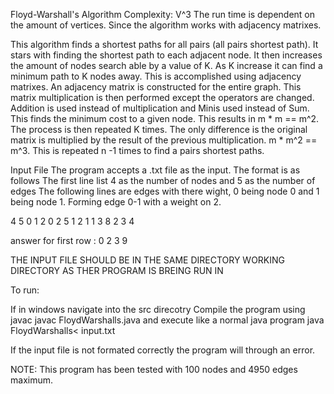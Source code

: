 Floyd-Warshall's Algorithm
Complexity:  V^3
The run time is dependent on the amount of vertices. Since the algorithm works 
with adjacency matrixes.  

This algorithm finds a shortest paths for all pairs (all pairs shortest path). 
It stars with finding the shortest path to each adjacent node. It then increases 
the amount of nodes search able by a value of K. As K increase it can find a 
minimum path to K nodes away. This is accomplished using adjacency matrixes. An 
adjacency matrix is constructed for the entire graph. This matrix multiplication 
is then performed except the operators are changed. Addition is used instead of 
multiplication and Minis used instead of Sum. This finds the minimum cost to a 
given node. This results in m * m == m^2. The process is then repeated K times. 
The only difference is the original matrix is multiplied by the result of the 
previous multiplication. m * m^2 == m^3. This is repeated n -1 times to find a 
pairs shortest paths.

Input File
The program accepts a .txt file as the input. The format is as follows
The first line list 4 as the number of nodes and 5 as the number of edges
The following lines are edges with there wight, 0 being node 0 and 1 being 
node 1. Forming edge 0-1 with a weight on 2.

4 5
0 1 2
0 2 5
1 2 1
1 3 8
2 3 4

answer for first row : 0 2 3 9

THE INPUT FILE SHOULD BE IN THE SAME DIRECTORY WORKING DIRECTORY
AS THER PROGRAM IS BREING RUN IN

To run:

If in windows navigate into the src direcotry 
Compile the program using javac
	javac FloydWarshalls.java
and execute like a normal java program
	java FloydWarshalls< input.txt

If the input file is not formated correctly the program will through an error.

NOTE: This program has been tested with 100 nodes and 4950 edges maximum. 